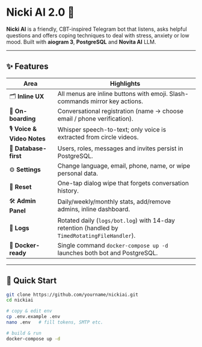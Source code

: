 # Nicki AI 2.0 🦋

**Nicki AI** is a friendly, CBT-inspired Telegram bot that listens, asks helpful
questions and offers coping techniques to deal with stress, anxiety or low mood.
Built with **aiogram 3**, **PostgreSQL** and **Novita AI** LLM.

---

## ✨ Features

| Area                      | Highlights                                                                                    |
| ------------------------- | --------------------------------------------------------------------------------------------- |
| 🗂️ **Inline UX**          | All menus are inline buttons with emoji. Slash-commands mirror key actions.                   |
| 📝 **On-boarding**        | Conversational registration (name → choose email / phone verification).                       |
| 🎙 **Voice & Video Notes** | Whisper speech-to-text; only voice is extracted from circle videos.                           |
| 💾 **Database-first**     | Users, roles, messages and invites persist in PostgreSQL.                                     |
| ⚙️ **Settings**           | Change language, email, phone, name, or wipe personal data.                                   |
| 🔄 **Reset**              | One-tap dialog wipe that forgets conversation history.                                        |
| 🛠 **Admin Panel**         | Daily/weekly/monthly stats, add/remove admins, inline dashboard.                              |
| 📑 **Logs**               | Rotated daily (`logs/bot.log`) with 14-day retention (handled by `TimedRotatingFileHandler`). |
| 🐳 **Docker-ready**       | Single command `docker-compose up -d` launches both bot and PostgreSQL.                       |

---

## 🚀 Quick Start

```bash
git clone https://github.com/yourname/nickiai.git
cd nickiai

# copy & edit env
cp .env.example .env
nano .env   # fill tokens, SMTP etc.

# build & run
docker-compose up -d
```
